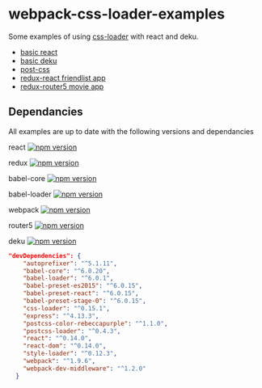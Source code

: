 # webpack-css-loader-examples

Some examples of using [css-loader](https://github.com/webpack/css-loader) with react and deku.

* [basic react](https://github.com/StevenIseki/webpack-css-loader-examples/tree/master/basic)
* [basic deku](https://github.com/StevenIseki/webpack-css-loader-examples/tree/master/basic)
* [post-css](https://github.com/StevenIseki/webpack-css-loader-examples/tree/master/post-css)
* [redux-react friendlist app](https://github.com/StevenIseki/webpack-css-loader-examples/tree/master/redux-react)
* [redux-router5 movie app](https://github.com/StevenIseki/webpack-css-loader-examples/tree/master/redux-router5)

## Dependancies

All examples are up to date with the following versions and dependancies

react
[![npm version](https://badge.fury.io/js/react.svg)](https://badge.fury.io/js/react)

redux
[![npm version](https://badge.fury.io/js/redux.svg)](https://badge.fury.io/js/redux)

babel-core
[![npm version](https://badge.fury.io/js/babel-core.svg)](https://badge.fury.io/js/babel-core)

babel-loader
[![npm version](https://badge.fury.io/js/babel-loader.svg)](https://badge.fury.io/js/babel-loader)

webpack 
[![npm version](https://badge.fury.io/js/webpack.svg)](https://badge.fury.io/js/webpack)

router5 
[![npm version](https://badge.fury.io/js/router5.svg)](https://badge.fury.io/js/router5)

deku
[![npm version](https://badge.fury.io/js/deku.svg)](https://badge.fury.io/js/deku)


```json
"devDependencies": {
    "autoprefixer": "^5.1.11",
    "babel-core": "^6.0.20",
    "babel-loader": "^6.0.1",
    "babel-preset-es2015": "^6.0.15",
    "babel-preset-react": "^6.0.15",
    "babel-preset-stage-0": "^6.0.15",
    "css-loader": "^0.15.1",
    "express": "^4.13.3",
    "postcss-color-rebeccapurple": "^1.1.0",
    "postcss-loader": "^0.4.3",
    "react": "^0.14.0",
    "react-dom": "^0.14.0",
    "style-loader": "^0.12.3",
    "webpack": "^1.9.6",
    "webpack-dev-middleware": "^1.2.0"
  }
```


